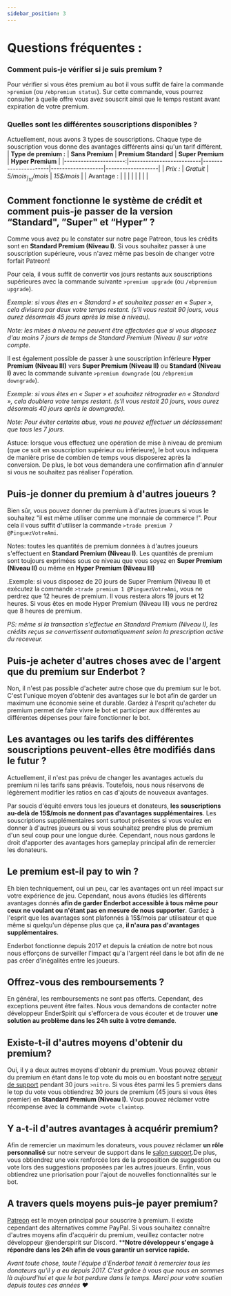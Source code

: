 ```yaml
---
sidebar_position: 3
---
```


# Questions fréquentes :
### Comment puis-je vérifier si je suis premium ?

Pour vérifier si vous êtes premium au bot il vous suffit de faire la commande `>premium` (ou `/ebpremium status`). Sur cette commande, vous pourrez consulter à quelle offre vous avez souscrit ainsi que le temps restant avant expiration de votre premium.

###  Quelles sont les différentes souscriptions disponibles ?  

Actuellement, nous avons 3 types de souscriptions. Chaque type de souscription vous donne des avantages différents ainsi qu'un tarif différent. 
| **Type de premium :** | **Sans Premium**         | **Premium Standard** | **Super Premium** | **Hyper Premium** |
|----------------------:|--------------------------|----------------------|-------------------|-------------------|
| _Prix :_              |         _Gratuit_        |       _5$/mois_      |     _10$/mois_    | _15$/mois_        |
| Avantage :            |  |                      |                   |                   |
|                       |                          |             

##  Comment fonctionne le système de crédit et comment puis-je passer de la version “**Standard**", ”**Super**" et “**Hyper**” ? 

Comme vous avez pu le constater sur notre page Patreon, tous les crédits sont en **Standard Premium (Niveau I)**. Si vous souhaitez passer à une souscription supérieure, vous n'avez même pas besoin de changer votre forfait Patreon! 

Pour cela, il vous suffit de convertir vos jours restants aux souscriptions supérieures avec la commande suivante `>premium upgrade` (ou `/ebpremium upgrade`).

_Exemple: si vous êtes en « Standard » et souhaitez passer en « Super », cela divisera par deux votre temps restant. (s'il vous restait 90 jours, vous aurez désormais 45 jours après la mise à niveau)._ 

_Note: les mises à niveau ne peuvent être effectuées que si vous disposez d'au moins 7 jours de temps de Standard Premium (Niveau I) sur votre compte._

Il est également possible de passer à une souscription inférieure **Hyper Premium (Niveau III)** vers **Super Premium (Niveau II)** ou **Standard (Niveau I)** avec la commande suivante `>premium downgrade` (ou `/ebpremium downgrade`).

_Exemple: si vous êtes en « Super » et souhaitez rétrograder en « Standard », cela doublera votre temps restant. (s'il vous restait 20 jours, vous aurez désormais 40 jours après le downgrade)._

_Note: Pour éviter certains abus, vous ne pouvez effectuer un déclassement que tous les 7 jours._

Astuce: lorsque vous effectuez une opération de mise à niveau de premium (que ce soit en souscription supérieur ou inférieure), le bot vous indiquera de manière prise de combien de temps vous disposerez après la conversion. De plus, le bot vous demandera une confirmation afin d'annuler si vous ne souhaitez pas réaliser l'opération.

## Puis-je donner du premium à d'autres joueurs ? 

Bien sûr, vous pouvez donner du premium à d'autres joueurs si vous le souhaitez "il est même utiliser comme une monnaie de commerce !". Pour cela il vous suffit d'utiliser la commande `>trade premium 7 @PinguezVotreAmi`.

Notes: toutes les quantités de premium données à d'autres joueurs s'effectuent en **Standard Premium (Niveau I)**. Les quantités de premium sont toujours exprimées sous ce niveau que vous soyez en **Super Premium (Niveau II)** ou même en **Hyper Premium (Niveau III)**

.Exemple: si vous disposez de 20 jours de Super Premium (Niveau II) et exécutez la commande `>trade premium 1 @PinguezVotreAmi`, vous ne perdrez que 12 heures de premium. Il vous restera alors 19 jours et 12 heures. Si vous êtes en mode Hyper Premium (Niveau III) vous ne perdrez que 8 heures de premium.

_PS: même si la transaction s'effectue en Standard Premium (Niveau I), les crédits reçus se convertissent automatiquement selon la prescription active du receveur._

##  Puis-je acheter d'autres choses avec de l'argent que du premium sur Enderbot ? 

Non, il n'est pas possible d'acheter autre chose que du premium sur le bot. C'est l'unique moyen d'obtenir des avantages sur le bot afin de garder un maximum une économie seine et durable. Gardez à l'esprit qu'acheter du premium permet de faire vivre le bot et participer aux différentes au différentes dépenses pour faire fonctionner le bot.

##  Les avantages ou les tarifs des différentes souscriptions peuvent-elles être modifiés dans le futur ? 

Actuellement, il n'est pas prévu de changer les avantages actuels du premium ni les tarifs sans préavis. Toutefois, nous nous réservons de légèrement modifier les ratios en cas d'ajouts de nouveaux avantages. 

Par soucis d'équité envers tous les joueurs et donateurs, **les souscriptions au-delà de 15$/mois ne donnent pas d'avantages supplémentaires**. Les souscriptions supplémentaires sont surtout présentes si vous voulez en donner à d'autres joueurs ou si vous souhaitez prendre plus de premium d'un seul coup pour une longue durée. Cependant, nous nous gardons le droit d'apporter des avantages hors gameplay principal afin de remercier les donateurs.

##  Le premium est-il pay to win ?  

Eh bien techniquement, oui un peu, car les avantages ont un réel impact sur votre expérience de jeu. Cependant, nous avons étudiés les différents avantages donnés **afin de garder Enderbot accessible à tous même pour ceux ne voulant ou n'étant pas en mesure de nous supporter**. Gardez à l'esprit que les avantages sont plafonnés à 15$/mois par utilisateur et que même si quelqu'un dépense plus que ça, **il n'aura pas d'avantages supplémentaires**.

Enderbot fonctionne depuis 2017 et depuis la création de notre bot nous nous efforçons de surveiller l'impact qu'a l'argent réel dans le bot afin de ne pas créer d'inégalités entre les joueurs.

##  Offrez-vous des remboursements ?  

En général, les remboursements ne sont pas offerts. Cependant, des exceptions peuvent être faites. Nous vous demandons de contacter notre développeur EnderSpirit qui s'efforcera de vous écouter et de trouver **une solution au problème dans les 24h suite à votre demande**.

##  Existe-t-il d'autres moyens d'obtenir du premium?  

Oui, il y a deux autres moyens d'obtenir du premium. Vous pouvez obtenir du premium en étant dans le top vote du mois ou en boostant notre [serveur de support](https://wiki.ender.gg/e/fr/discord.gg/enderbot) pendant 30 jours `>nitro`. Si vous êtes parmi les 5 premiers dans le top du vote vous obtiendrez 30 jours de premium (45 jours si vous êtes premier) en **Standard Premium (Niveau I)**. Vous pouvez réclamer votre récompense avec la commande `>vote claimtop`.

##  Y a-t-il d'autres avantages à acquérir premium?  

Afin de remercier un maximum les donateurs, vous pouvez réclamer **un rôle personnalisé** sur notre serveur de support dans le [salon support](https://discord.com/channels/300620732222799874/339822983331971082).De plus, vous obtiendrez une voix renforcée lors de la proposition de suggestion ou vote lors des suggestions proposées par les autres joueurs. Enfin, vous obtiendrez une priorisation pour l'ajout de nouvelles fonctionnalités sur le bot.

##  A travers quels moyens puis-je payer premium?  
[Patreon](https://www.patreon.com/enderbot/membership) est le moyen principal pour souscrire à premium. Il existe cependant des alternatives comme PayPal. Si vous souhaitez connaître d'autres moyens afin d'acquérir du premium, veuillez contacter notre développeur @enderspirit sur Discord. ****Notre développeur s'engage à répondre dans les 24h afin de vous garantir un service rapide.**

_Avant toute chose, toute l'équipe d'Enderbot tenait à remercier tous les donateurs qu'il y a eu depuis 2017. C'est grâce à vous que nous en sommes là aujourd'hui et que le bot perdure dans le temps. Merci pour votre soutien depuis toutes ces années ❤️_